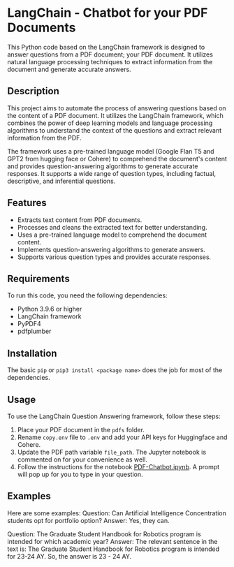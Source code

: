 # LangChain - Chatbot for your PDF Documents

This Python code based on the LangChain framework is designed to answer questions from a PDF document; your PDF document. It utilizes natural language processing techniques to extract information from the document and generate accurate answers.

## Description

This project aims to automate the process of answering questions based on the content of a PDF document. It utilizes the LangChain framework, which combines the power of deep learning models and language processing algorithms to understand the context of the questions and extract relevant information from the PDF.

The framework uses a pre-trained language model (Google Flan T5 and GPT2 from hugging face or Cohere) to comprehend the document's content and provides question-answering algorithms to generate accurate responses. It supports a wide range of question types, including factual, descriptive, and inferential questions.

## Features

- Extracts text content from PDF documents.
- Processes and cleans the extracted text for better understanding.
- Uses a pre-trained language model to comprehend the document content.
- Implements question-answering algorithms to generate answers.
- Supports various question types and provides accurate responses.

## Requirements

To run this code, you need the following dependencies:

- Python 3.9.6 or higher
- LangChain framework
- PyPDF4 
- pdfplumber

## Installation

The basic `pip` or `pip3 install <package name>` does the job for most of the dependencies. 

## Usage

To use the LangChain Question Answering framework, follow these steps:

1. Place your PDF document in the `pdfs` folder.
2. Rename `copy.env` file to `.env` and add your API keys for Huggingface and Cohere. 
3. Update the PDF path variable `file_path`. The Jupyter notebook is commented on for your convenience as well.
4. Follow the instructions for the notebook [PDF-Chatbot.ipynb](https://github.com/affanbinusman/LangChain_PDF-Chatbot/blob/main/PDF-Chatbot.ipynb). A prompt will pop up for you to type in your question. 

## Examples

Here are some examples:
Question: Can Artificial Intelligence Concentration students opt for portfolio option?
Answer: Yes, they can.

Question: The Graduate Student Handbook for Robotics program is intended for which academic year?
Answer: The relevant sentence in the text is: The Graduate Student Handbook for Robotics program is intended for 23-24 AY.
So, the answer is 23 - 24 AY.

